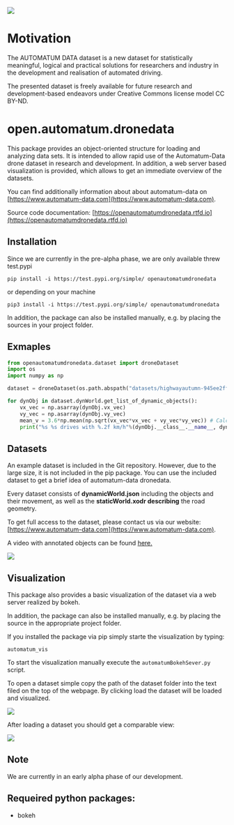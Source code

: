 
![](https://www.automatum-data.com/-_-/res/364f0a3b-b8c0-4436-b97c-efad6e87a10b/images/files/364f0a3b-b8c0-4436-b97c-efad6e87a10b/83a25a57-6446-4c1e-9106-005ac5fd2d72/640-135/828451cade2c8f19c5be794314a323bbac5f0b82)

# Motivation
The AUTOMATUM DATA dataset is a new dataset for statistically meaningful, logical and practical solutions for researchers and industry in the development and realisation of automated driving. 

The presented dataset is freely available for future research and development-based endeavors under Creative Commons license model CC BY-ND.

# open.automatum.dronedata

This package provides an object-oriented structure for loading and analyzing data sets. It is intended to allow rapid use of the Automatum-Data drone dataset in research and development. In addition, a web server based visualization is provided, which allows to get an immediate overview of the datasets.

You can find additionally information about about automatum-data on [https://www.automatum-data.com](https://www.automatum-data.com).

Source code documentation: [https://openautomatumdronedata.rtfd.io](https://openautomatumdronedata.rtfd.io)



## Installation
Since we are currently in the pre-alpha phase, we are only available threw test.pypi
```
pip install -i https://test.pypi.org/simple/ openautomatumdronedata
```
or depending on your machine
```
pip3 install -i https://test.pypi.org/simple/ openautomatumdronedata
```

In addition, the package can also be installed manually, e.g. by placing the sources in your project folder.

## Exmaples 

```python
from openautomatumdronedata.dataset import droneDataset
import os
import numpy as np

dataset = droneDataset(os.path.abspath("datasets/highwayautumn-945ee2ff-4e82-407c-a15b-7161876b4248"))

for dynObj in dataset.dynWorld.get_list_of_dynamic_objects():
    vx_vec = np.asarray(dynObj.vx_vec)
    vy_vec = np.asarray(dynObj.vy_vec)
    mean_v = 3.6*np.mean(np.sqrt(vx_vec*vx_vec + vy_vec*vy_vec)) # Calculate the velocity in km/h
    print("%s %s drives with %.2f km/h"%(dynObj.__class__.__name__, dynObj.UUID, mean_v))

```


## Datasets

An example dataset is included in the Git repository. However, due to the large size, it is not included in the pip package. You can use the included dataset to get a brief idea of automatum-data dronedata. 

Every dataset consists of **dynamicWorld.json** including the objects and their movement, as well as the **staticWorld.xodr describing** the road geometry. 


To get full access to the dataset, please contact us via our website: [https://www.automatum-data.com](https://www.automatum-data.com).

A video with annotated objects can be found [here.](https://www.youtube.com/watch?v=89Ad2s0_sTg)

![](https://www.automatum-data.com/-_-/res/364f0a3b-b8c0-4436-b97c-efad6e87a10b/images/files/364f0a3b-b8c0-4436-b97c-efad6e87a10b/42a5d406-f028-4d13-95c5-8f9f7262c59f/320-427/4ddaeeebb12bfce11f29fef926c0528966b6dc7a
)



## Visualization

This package also provides a basic visualization of the dataset via a web server realized by bokeh.


In addition, the package can also be installed manually, e.g. by placing the source in the appropriate project folder.


If you installed the package via pip simply starte the visualization by typing:
```
automatum_vis
```
To start the visualization manually execute the ```automatumBokehSever.py``` script. 

To open a dataset simple copy the path of the dataset folder into the text filed on the top of the webpage. 
By clicking load the dataset will be loaded and visualized. 

![](https://www.automatum-data.com/-_-/res/364f0a3b-b8c0-4436-b97c-efad6e87a10b/images/files/364f0a3b-b8c0-4436-b97c-efad6e87a10b/650b86fa-0811-48f9-be39-edc07e552107/240-43/568f0d4c3c716632137e10b91718c8316df39e66)


After loading a dataset you should get a comparable view:

![](https://www.automatum-data.com/-_-/res/364f0a3b-b8c0-4436-b97c-efad6e87a10b/images/files/364f0a3b-b8c0-4436-b97c-efad6e87a10b/80ddc0e3-f350-42e6-af88-721688ab8fdd/240-401/c48ba2dae76049521920e458e0dedfb171c59e0a)




## Note
We are currently in an early alpha phase of our development. 
## Requeired python packages: 
- bokeh 


